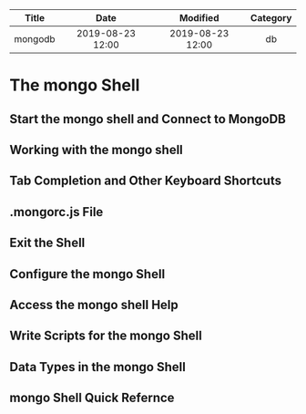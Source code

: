 | Title                | Date             | Modified         | Category          |
|:--------------------:|:----------------:|:----------------:|:-----------------:|
| mongodb              | 2019-08-23 12:00 | 2019-08-23 12:00 | db            |



# The mongo Shell


## Start the mongo shell and Connect to MongoDB
## Working with the mongo shell
## Tab Completion and Other Keyboard Shortcuts
## .mongorc.js File
## Exit the Shell


## Configure the mongo Shell

## Access the mongo shell Help
## Write Scripts for the mongo Shell
## Data Types in the mongo Shell
## mongo Shell Quick Refernce
